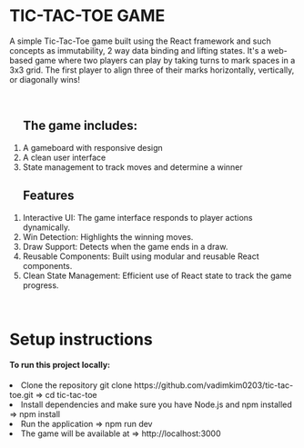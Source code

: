 <h1>TIC-TAC-TOE GAME</h1>

<p>A simple Tic-Tac-Toe game built using the React framework and such concepts as immutability, 2 way data binding and lifting states. It's a web-based game where two players can play by taking turns to mark spaces in a 3x3 grid. The first player to align three of their marks horizontally, vertically, or diagonally wins!</p></br>

<p>
  <ol>
    <h2>The game includes:</h2>
    <li>A gameboard with responsive design</li>
    <li>A clean user interface</li>
    <li>State management to track moves and determine a winner</li>
  </ol>
</p>

<p>
  <ol>
    <h2>Features</h2>
    <li>Interactive UI: The game interface responds to player actions dynamically.</li>
    <li>Win Detection: Highlights the winning moves.</li>
    <li>Draw Support: Detects when the game ends in a draw.</li>
    <li>Reusable Components: Built using modular and reusable React components.</li>
    <li>Clean State Management: Efficient use of React state to track the game progress.</li>
  </ol>
</p></br>

<h1>Setup instructions</h1>

  <h4>To run this project locally:</h4>
    <li>Clone the repository git clone https://github.com/vadimkim0203/tic-tac-toe.git => cd tic-tac-toe </li>
    <li>Install dependencies and make sure you have Node.js and npm installed => npm install</li>
    <li>Run the application => npm run dev</li>
    <li>The game will be available at => http://localhost:3000</li>




